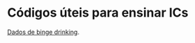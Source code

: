 # Códigos úteis para ensinar ICs

[Dados de binge drinking](https://docs.google.com/spreadsheets/d/1oEej8yd-5geEv6fkTks11ge-DMyiOa_yM3r6sYOdFJE/edit#gid=0).


